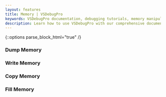 ```yaml
---
layout: features
title: Memory | VSDebugPro
keywords: VSDebugPro documentation, debugging tutorials, memory manipulation, command reference, debugging techniques, Visual Studio extension guide
description: Learn how to use VSDebugPro with our comprehensive documentation. Discover powerful commands, explore common concepts, and unlock advanced debugging techniques to simplify even the most complex debugging tasks.
---
```

{::options parse_block_html="true" /}

### **Dump Memory**

### **Write Memory**

### **Copy Memory**

### **Fill Memory**